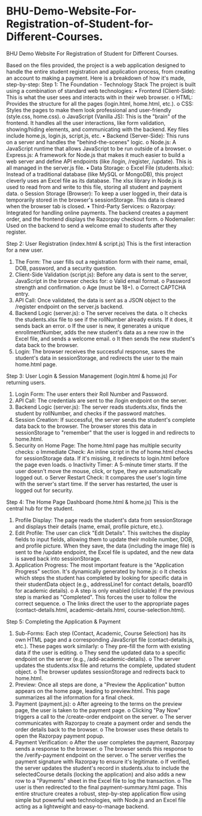 # BHU-Demo-Website-For-Registration-of-Student-for-Different-Courses.
BHU Demo Website For Registration of Student for Different Courses.

Based on the files provided, the project is a web application designed to handle the entire student registration and application process, from creating an account to making a payment.
Here is a breakdown of how it's made, step-by-step:
Step 1: The Foundation - Technology Stack
The project is built using a combination of standard web technologies:
•	Frontend (Client-Side): This is what the user sees and interacts with in their web browser.
o	HTML: Provides the structure for all the pages (login.html, home.html, etc.).
o	CSS: Styles the pages to make them look professional and user-friendly (style.css, home.css).
o	JavaScript (Vanilla JS): This is the "brain" of the frontend. It handles all the user interactions, like form validation, showing/hiding elements, and communicating with the backend. Key files include home.js, login.js, script.js, etc.
•	Backend (Server-Side): This runs on a server and handles the "behind-the-scenes" logic.
o	Node.js: A JavaScript runtime that allows JavaScript to be run outside of a browser.
o	Express.js: A framework for Node.js that makes it much easier to build a web server and define API endpoints (like /login, /register, /update). This is all managed in the server.js file.
•	Data Storage:
o	Excel File (students.xlsx): Instead of a traditional database (like MySQL or MongoDB), this project cleverly uses an Excel file as its database. The xlsx library in Node.js is used to read from and write to this file, storing all student and payment data.
o	Session Storage (Browser): To keep a user logged in, their data is temporarily stored in the browser's sessionStorage. This data is cleared when the browser tab is closed.
•	Third-Party Services:
o	Razorpay: Integrated for handling online payments. The backend creates a payment order, and the frontend displays the Razorpay checkout form.
o	Nodemailer: Used on the backend to send a welcome email to students after they register.


Step 2: User Registration (index.html & script.js)
This is the first interaction for a new user.
1.	The Form: The user fills out a registration form with their name, email, DOB, password, and a security question.
2.	Client-Side Validation (script.js): Before any data is sent to the server, JavaScript in the browser checks for:
o	Valid email format.
o	Password strength and confirmation.
o	Age (must be 18+).
o	Correct CAPTCHA entry.
3.	API Call: Once validated, the data is sent as a JSON object to the /register endpoint on the server.js backend.
4.	Backend Logic (server.js):
o	The server receives the data.
o	It checks the students.xlsx file to see if the rollNumber already exists. If it does, it sends back an error.
o	If the user is new, it generates a unique enrollmentNumber, adds the new student's data as a new row in the Excel file, and sends a welcome email.
o	It then sends the new student's data back to the browser.
5.	Login: The browser receives the successful response, saves the student's data in sessionStorage, and redirects the user to the main home.html page.


Step 3: User Login & Session Management (login.html & home.js)
For returning users.
1.	Login Form: The user enters their Roll Number and Password.
2.	API Call: The credentials are sent to the /login endpoint on the server.
3.	Backend Logic (server.js): The server reads students.xlsx, finds the student by rollNumber, and checks if the password matches.
4.	Session Creation: If successful, the server sends the student's complete data back to the browser. The browser stores this data in sessionStorage to "remember" that the user is logged in and redirects to home.html.
5.	Security on Home Page: The home.html page has multiple security checks:
o	Immediate Check: An inline script in the <head> of home.html checks for sessionStorage data. If it's missing, it redirects to login.html before the page even loads.
o	Inactivity Timer: A 5-minute timer starts. If the user doesn't move the mouse, click, or type, they are automatically logged out.
o	Server Restart Check: It compares the user's login time with the server's start time. If the server has restarted, the user is logged out for security.


Step 4: The Home Page Dashboard (home.html & home.js)
This is the central hub for the student.
1.	Profile Display: The page reads the student's data from sessionStorage and displays their details (name, email, profile picture, etc.).
2.	Edit Profile: The user can click "Edit Details". This switches the display fields to input fields, allowing them to update their mobile number, DOB, and profile picture. When they save, the data (including the image file) is sent to the /update endpoint, the Excel file is updated, and the new data is saved back into sessionStorage.
3.	Application Progress: The most important feature is the "Application Progress" section. It's dynamically generated by home.js:
o	It checks which steps the student has completed by looking for specific data in their studentData object (e.g., addressLine1 for contact details, board10 for academic details).
o	A step is only enabled (clickable) if the previous step is marked as "Completed". This forces the user to follow the correct sequence.
o	The links direct the user to the appropriate pages (contact-details.html, academic-details.html, course-selection.html).


Step 5: Completing the Application & Payment
1.	Sub-Forms: Each step (Contact, Academic, Course Selection) has its own HTML page and a corresponding JavaScript file (contact-details.js, etc.). These pages work similarly:
o	They pre-fill the form with existing data if the user is editing.
o	They send the updated data to a specific endpoint on the server (e.g., /add-academic-details).
o	The server updates the students.xlsx file and returns the complete, updated student object.
o	The browser updates sessionStorage and redirects back to home.html.
2.	Preview: Once all steps are done, a "Preview the Application" button appears on the home page, leading to preview.html. This page summarizes all the information for a final check.
3.	Payment (payment.js):
o	After agreeing to the terms on the preview page, the user is taken to the payment page.
o	Clicking "Pay Now" triggers a call to the /create-order endpoint on the server.
o	The server communicates with Razorpay to create a payment order and sends the order details back to the browser.
o	The browser uses these details to open the Razorpay payment popup.
4.	Payment Verification:
o	After the user completes the payment, Razorpay sends a response to the browser.
o	The browser sends this response to the /verify-payment endpoint on the server.
o	The server verifies the payment signature with Razorpay to ensure it's legitimate.
o	If verified, the server updates the student's record in students.xlsx to include the selectedCourse details (locking the application) and also adds a new row to a "Payments" sheet in the Excel file to log the transaction.
o	The user is then redirected to the final payment-summary.html page.
This entire structure creates a robust, step-by-step application flow using simple but powerful web technologies, with Node.js and an Excel file acting as a lightweight and easy-to-manage backend.
